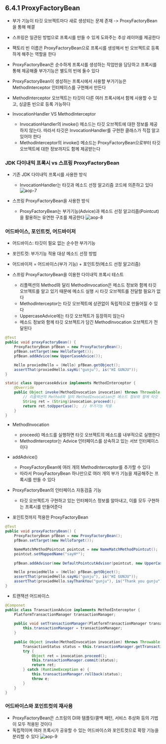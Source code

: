 ## 6.4.1 ProxyFactoryBean
- 부가 기능이 타깃 오브젝트마다 새로 생성되는 문제 존재 -> ProxyFactoryBean을 통해 해결
- 스프링은 일관된 방법으로 프록시를 만들 수 있게 도와주는 추상 레이어를 제공한다
- 팩토리 빈 이름은 ProxyFactoryBean으로 프록시를 생성해서 빈 오브젝트로 등록하게 해주는 역할을 한다
- ProxyFactoryBean은 순수하게 프록시를 생성하는 작업만을 담당하고 프록시를 통해 제공해줄 부가기능은 별도의 빈에 둘수 있다
- ProxyFactoryBean이 생성하는 프록시에서 사용할 부가기능은 Methodlnterceptor 인터페이스를 구현해서 만든다
- MethodInterceptor 오브젝트는 타깃이 다른 여러 프록시에서 함께 사용할 수 있고, 싱글톤 빈으로 등록 가능하다

- InvocationHandler VS Methodlnterceptor
	- InvocationHandler의 invoke() 메소드는 타깃 오브젝트에 대한 정보를 제공하지 않는다. 따라서 타깃은 InvocationHandler를 구현한 클래스가 직접 알고 있어야 한다
	- Methodlnterceptor의 invoke() 메소드는 ProxyFactoryBean으로부터 타깃 오브젝트에 대한 정보까지도 함께 제공받는다

### JDK 다이내믹 프록시 vs 스프링 ProxyFactoryBean
- 기존 JDK 다이내믹 프록시를 사용한 방식
	-  InvocationHandler는 타깃과 메소드 선정 알고리즘 코드에 의존하고 있다
![aop-7](https://github.com/user-attachments/assets/ef4a0cf1-ae04-4013-97d7-802d0ac73a75)

- 스프링 ProxyFactoryBean을 사용한 방식
	- ProxyFactoryBean는 부가기능(Advice)과 메소드 선정 알고리즘(Pointcut)을 활용하는 유연한 구조를 제공한다
![aop-8](https://github.com/user-attachments/assets/89936fbc-7d6b-4c9a-9b10-bca05d64c242)

### 어드바이스, 포인트컷, 어드바이저
- 어드바이스: 타깃이 필요 없는 순수한 부가기능
- 포인트컷: 부가기능 적용 대상 메소드 선정 방법
- 어드바이저 = 어드바이스(부가 기능) + 포인트컷(메소드 선정 알고리즘)

- 스프링 ProxyFactoryBean을 이용한 다이내믹 프록시 테스트
	- 리플렉션의 Method와 달리 MethodInvocation은 메소드 정보와 함께 타깃 오브젝트를 알고 있기 때문에 메소드 실행 시 타깃 오브젝트를 전달할 필요가 없다
	- Methodlnterceptor는 타깃 오브젝트에 상관없이 독립적으로 만들어질 수 있다
	- UppercaseAdvice에는 타깃 오브젝트가 등장하지 않는다
	- 메소드 정보와 함께 타깃 오브젝트가 담긴 Methodlnvocation 오브젝트가 전달된다
```java
@Test
public void proxyFactoryBean() {
    ProxyFactoryBean pfBean = new ProxyFactoryBean();
    pfBean.setTarget(new HelloTarget());
    pfBean.addAdvice(new UpperCaseAdvice());

    Hello proxiedHello = (Hello) pfBean.getObject();
    assertThat(proxiedHello.sayHi("gunju"), is("HI GUNJU"));
}

static class UppercaseAdvice implements MethodInterceptor {
    @Override
    public Object invoke(MethodInvocation invocation) throws Throwable {
        // 리플렉션의 Method와 달리 MethodInvocation은 메소드 정보와 함께 타깃 오브젝트를 알고 있기 때문에 메소드 실행 시 타깃 오브젝트를 전달할 필요가 없다
        String ret = (String)invocation.proceed();
        return ret.toUpperCase();  // 부가기능 적용
    }
}
```
- Methodlnvocation
	- proceed() 메소드를 실행하면 타깃 오브젝트의 메소드를 내부적으로 실행한다
	- Methodlnterceptor는 Advice 인터페이스를 상속하고 있는 서브 인터페이스이다
- addAdvice()
	- ProxyFactoryBean에 여러 개의 Methodlnterceptor를 추가할 수 있다
	- 따라서 ProxyFactoryBean 하나만으로 여러 개의 부가 기능을 제공해주는 프록시를 만들 수 있다
- ProxyFactoryBean의 인터페이스 자동검출 기능
	- 타깃 오브젝트가 구현하고 있는 인터페이스 정보를 알아내고, 이를 모두 구현하는 프록시를 만들어준다

- 포인트컷까지 적용한 ProxyFactoryBean
```java
@Test
public void proxyFactoryBean() {
    ProxyFactoryBean pfBean = new ProxyFactoryBean();
    pfBean.setTarget(new HelloTarget());

    NameMatchMethodPointcut pointcut = new NameMatchMethodPointcut();
    pointcut.setMappedName("sayH*");
    
    pfBean.addAdvisor(new DefaultPointcutAdvisor(pointcut, new UpperCaseAdvice()));

    Hello proxiedHello = (Hello) pfBean.getObject();
    assertThat(proxiedHello.sayHi("gunju"), is("HI GUNJU"));
    assertThat(proxiedHello.sayThankYou("gunju"), is("Thank you gunju"));
}
```

- 트랜잭션 어드바이스
```java
@Componet
public class TransactionAdvice implements MethodInterceptor {
    PlatformTransactionManager transactionManager;
    
    public void setTransactionManager(PlatformTransactionManager transactionManager) {
        this.transactionManager = transactionManager;
    }
    
    public Object invoke(MethodInvocation invocation) throws Throwable {
        TransactionStatus status = this.transactionManager.getTransaction(new DefaultTransactionDefinition());
        try {
            Object ret = invocation.proceed();
            this.transactionManager.commit(status);
            return ret;
        } catch (RuntimeException e) {
            this.transactionManager.rollback(status);
            throw e;
        }
    }
}
```

### 어드바이스와 포인트컷의 재사용
- ProxyFactoryBean은 스프링의 DI와 템플릿/콜백 패턴, 서비스 추상화 등의 기법이 모두 적용된 것이다
- 독립적이며 여러 프록시가 공유할 수 있는 어드바이스와 포인트컷으로 확장 기능을 분리할 수 있다
![aop-9](https://github.com/user-attachments/assets/925edf06-01a5-4448-b873-7c5a78018b95)